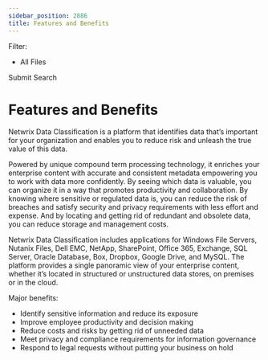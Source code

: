 ```yaml
---
sidebar_position: 2886
title: Features and Benefits
---
```


Filter: 

* All Files

Submit Search

# Features and Benefits

Netwrix Data Classification is a platform that identifies data that’s important for your organization and enables you to reduce risk and unleash the true value of this data.

Powered by unique compound term processing technology, it enriches your enterprise content with accurate and consistent metadata empowering you to work with data more confidently. By seeing which data is valuable, you can organize it in a way that promotes productivity and collaboration. By knowing where sensitive or regulated data is, you can reduce the risk of breaches and satisfy security and privacy requirements with less effort and expense. And by locating and getting rid of redundant and obsolete data, you can reduce storage and management costs.

Netwrix Data Classification includes applications for Windows File Servers, Nutanix Files, Dell EMC, NetApp, SharePoint, Office 365, Exchange, SQL Server, Oracle Database, Box, Dropbox, Google Drive, and MySQL. The platform provides a single panoramic view of your enterprise content, whether it’s located in structured or unstructured data stores, on premises or in the cloud.

Major benefits:

* Identify sensitive information and reduce its exposure
* Improve employee productivity and decision making
* Reduce costs and risks by getting rid of unneeded data
* Meet privacy and compliance requirements for information governance
* Respond to legal requests without putting your business on hold